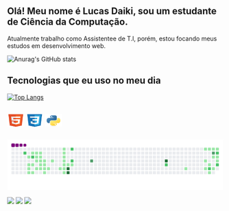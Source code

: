## Olá! Meu nome é Lucas Daiki, sou um estudante de Ciência da Computação.

<p>Atualmente trabalho como Assistentee de T.I, porém, estou focando meus estudos em desenvolvimento web.</p>

![Anurag's GitHub stats](https://github-readme-stats.vercel.app/api?username=HoriDaiki&show_icons=true&theme=radical)

## Tecnologias que eu uso no meu dia

[![Top Langs](https://github-readme-stats.vercel.app/api/top-langs/?username=HoriDaiki&theme=radical)](https://github.com/anuraghazra/github-readme-stats)

<div style="display: inline_block"><br>
  <img align="center" alt="Daiki-HTML" height="30" width="40" src="https://raw.githubusercontent.com/devicons/devicon/master/icons/html5/html5-original.svg">
  <img align="center" alt="Daiki-CSS" height="30" width="40" src="https://raw.githubusercontent.com/devicons/devicon/master/icons/css3/css3-original.svg">
  <img align="center" alt="Daiki-Python" height="30" width="40" src="https://raw.githubusercontent.com/devicons/devicon/master/icons/python/python-original.svg">
</div>
  
  ##

  ![snake gif](https://github.com/juninho15830/juninho15830/blob/output/github-contribution-grid-snake.gif)
 
<div> 
  <a href="https://www.instagram.com/__daiiki/profilecard/?igsh=MW9xZ25wdWU2MjA4Zw==" target="_blank"><img src="https://img.shields.io/badge/-Instagram-%23E4405F?style=for-the-badge&logo=instagram&logoColor=white" target="_blank"></a>
  <a href = "mailto:horidaiki2005@gmail.com"><img src="https://img.shields.io/badge/-Gmail-%23333?style=for-the-badge&logo=gmail&logoColor=white" target="_blank"></a>
  <a href="https://www.linkedin.com/in/lucashori/" target="_blank"><img src="https://img.shields.io/badge/-LinkedIn-%230077B5?style=for-the-badge&logo=linkedin&logoColor=white" target="_blank"></a> 
  
</div>
